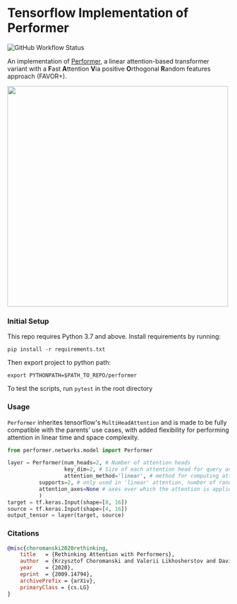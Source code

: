 # Tensorflow Implementation of Performer
![GitHub Workflow Status](https://img.shields.io/github/workflow/status/xl402/performer/performer)


An implementation of <a href="https://arxiv.org/abs/2009.14794">Performer</a>, a linear attention-based transformer variant with a **F**ast **A**ttention **V**ia positive **O**rthogonal **R**andom features approach (FAVOR+).


<img src="https://imgur.com/anaqXSD.png" width="500px"></img>


### Initial Setup
This repo requires Python 3.7 and above. Install requirements by running:
```
pip install -r requirements.txt
```
Then export project to python path:
```
export PYTHONPATH=$PATH_TO_REPO/performer
```
To test the scripts, run `pytest` in the root directory

### Usage
`Performer` inherites tensorflow's `MultiHeadAttention` and is made to be fully
compatible with the parents' use cases, with added flexibility for performing attention in linear time and space complexity.
```python
from performer.networks.model import Performer

layer = Performer(num_heads=2, # Number of attention heads
                  key_dim=2, # Size of each attention head for query and key
                  attention_method='linear', # method for computing attention, 'linear' or 'quadratic'
		  supports=2, # only used in 'linear' attention, number of random features
		  attention_axes=None # axes over which the attention is applied.
		  )
target = tf.keras.Input(shape=[8, 16])
source = tf.keras.Input(shape=[4, 16])
output_tensor = layer(target, source)
```


### Citations

```bibtex
@misc{choromanski2020rethinking,
    title   = {Rethinking Attention with Performers},
    author  = {Krzysztof Choromanski and Valerii Likhosherstov and David Dohan and Xingyou Song and Andreea Gane and Tamas Sarlos and Peter Hawkins and Jared Davis and Afroz Mohiuddin and Lukasz Kaiser and David Belanger and Lucy Colwell and Adrian Weller},
    year    = {2020},
    eprint  = {2009.14794},
    archivePrefix = {arXiv},
    primaryClass = {cs.LG}
}
```
